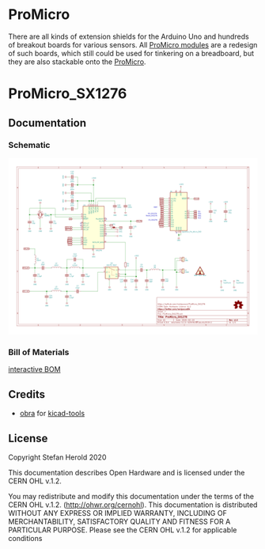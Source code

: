 # ProMicro
There are all kinds of extension shields for the Arduino Uno and hundreds of breakout boards for various sensors. All [ProMicro modules](https://github.com/nerdyscout?tab=repositories&q=ProMicro) are a redesign of such boards, which still could be used for tinkering on a breadboard, but they are also stackable onto the [ProMicro](https://github.com/sparkfun/Pro_Micro).

# ProMicro_SX1276


## Documentation

<!--
to be done
### Pinout
[![ProMicro_SX1276_pinout](docs/ProMicro_SX1276_pinout.svg)](docs/ProMicro_SX1276_pinout.pdf)
-->

### Schematic
[![ProMicro_SX1276_schematic](docs/ProMicro_SX1276_schematic.svg)](docs/ProMicro_SX1276_schematic.pdf)

<!--
to be done
### Layout
[![ProMicro_SX1276_layout_front](docs/ProMicro_SX1276_layout_front.svg)](docs/ProMicro_SX1276_layout_front.pdf)
[![ProMicro_SX1276_layout_bottom](docs/ProMicro_SX1276_layout_bottom.svg)](docs/ProMicro_SX1276_layout_bottom.pdf)
-->

### Bill of Materials
<!--
<script src='https://code.jquery.com/jquery-3.4.1.min.js' integrity='sha256-CSXorXvZcTkaix6Yvo6HppcZGetbYMGWSFlBw8HfCJo=' crossorigin='anonymous'></script>
<script type='text/javascript'>
    $.ajax({
        url: 'https://raw.githubusercontent.com/nerdyscout/ProMicro/master/SX1276/docs/bom/ProMicro_SX1276_bom.csv',
        type: 'GET',
        dataType: 'text',
    }).done(createTable);

    function createTable(data) {
        var allRows = data.split(/\r?\n|\r/);
        var table = '\n<table>\n';
        for (var singleRow = 0; singleRow < allRows.length; singleRow++) {
            if (singleRow === 0) {
                table += '  <thead>\n';
                table += '    <tr>\n';
            } else {
                table += '    <tr>\n';
            }

            var rowCells = allRows[singleRow].split(',');

            for (var rowCell = 0; rowCell < rowCells.length; rowCell++) {
                if (singleRow === 0) {
                    table += '      <th>'+rowCells[rowCell]+'</th>\n';
                } else {
                    table += '      <td>'+rowCells[rowCell]+'</td>\n';
                }
            }
            if (singleRow === 0) {
                table += '    </tr>\n';
                table += '  </thead>\n';
                table += '  <tbody>\n';
            } else {
                table += '    </tr>\n';
            }
        }

        table += '  </tbody>\n';
        table += '</table>\n';
        table = table.split('"').join('');
        document.getElementById("BOM_table").innerHTML = table;
    }
</script>
<p id="BOM_table"></p>
-->

[interactive BOM](https://nerdyscout.github.io/ProMicro_SX1276/docs/bom/index.html)

<!--
### external

#### Tindie.com
#### kitspace.org
#### hackster.io
-->

## Credits
* [obra](https://github.com/obra) for [kicad-tools](https://github.com/obra/kicad-tools)

<!--
* [Sparkfun](sparkfun.com/) for [Graphical Datasheets](https://github.com/sparkfun/Graphical_Datasheets)
-->

## License
Copyright Stefan Herold 2020

This documentation describes Open Hardware and is licensed under the CERN OHL v.1.2.

You may redistribute and modify this documentation under the terms of the CERN OHL v.1.2. (http://ohwr.org/cernohl). This documentation is distributed WITHOUT ANY EXPRESS OR IMPLIED WARRANTY, INCLUDING OF MERCHANTABILITY, SATISFACTORY QUALITY AND FITNESS FOR A PARTICULAR PURPOSE. Please see the CERN OHL v.1.2 for applicable conditions
